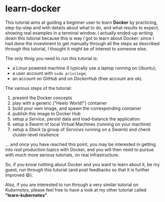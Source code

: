 # learn-docker

This tutorial aims at guiding a beginner user to learn **Docker** by practicing, step-by-step and with details about what to do, and what results to expect, showing real examples in a terminal window. I actually ended-up writing down this tutorial because this is way *I* got to learn about Docker: since I had done the investment to get manually through all the steps as described through this tutorial, I thought it might be of interest to someone else.

The only thnig you need to run this tutorial is:

* a Linux powered machine (I typically use a laptop running on Ubuntu);
* a user account with `sudo privilege`;
* an account on *GitHub* and on *DockerHub* (free account are ok).

The various steps of the tutorial:

1. present the Docker concepts
1. play with a generic ("Heelo World!") container
1. build your own image, and spawn the corresponding container
1. publish this image to Docker Hub
1. setup a *Service*, persist data and load-balance the application
1. setup a *Swarm* of local Virtual Machines (running on your machine)
1. setup a *Stack* (a group of *Services* running on a *Swarm*) and check cluster-level resilience

... and once you have reached this point, you may be interested in getting into *real* production topics with Docker, and you will then need to pursue with much more serious tutorials, on real infrastructure.

So, if you know nothing about Docker and you want to learn about it, be my guest, run through this tutorial (and post feedbacks so that it is further improved :smile:).

Also, if you are interested to run through a very similar tutorial on *Kubernetes*, please feel free to have a look at my other tutorial called **"learn-kubernetes"**.


